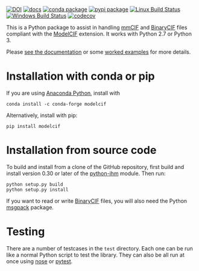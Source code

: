 [![DOI](https://zenodo.org/badge/DOI/10.5281/zenodo.5908678.svg)](https://doi.org/10.5281/zenodo.5908678)
[![docs](https://readthedocs.org/projects/python-modelcif/badge/)](https://python-modelcif.readthedocs.org/)
[![conda package](https://img.shields.io/conda/vn/conda-forge/modelcif.svg)](https://anaconda.org/conda-forge/modelcif)
[![pypi package](https://badge.fury.io/py/modelcif.svg)](https://badge.fury.io/py/modelcif)
[![Linux Build Status](https://github.com/ihmwg/python-modelcif/workflows/build/badge.svg)](https://github.com/ihmwg/python-modelcif/actions?query=workflow%3Abuild)
[![Windows Build Status](https://ci.appveyor.com/api/projects/status/5o28oe477ii8ur4h?svg=true)](https://ci.appveyor.com/project/benmwebb/python-modelcif)
[![codecov](https://codecov.io/gh/ihmwg/python-modelcif/branch/main/graph/badge.svg)](https://codecov.io/gh/ihmwg/python-modelcif)

This is a Python package to assist in handling [mmCIF](http://mmcif.wwpdb.org/)
and [BinaryCIF](https://github.com/dsehnal/BinaryCIF) files compliant with the
[ModelCIF](https://mmcif.wwpdb.org/dictionaries/mmcif_ma.dic/Index/)
extension. It works with Python 2.7 or Python 3.

Please [see the documentation](https://python-modelcif.readthedocs.org/) or some
[worked examples](https://github.com/ihmwg/python-modelcif/tree/main/examples)
for more details.

# Installation with conda or pip

If you are using [Anaconda Python](https://www.anaconda.com/), install with

```
conda install -c conda-forge modelcif
```

Alternatively, install with pip:

```
pip install modelcif
```

# Installation from source code

To build and install from a clone of the GitHub repository,
first build and install version 0.30 or later of the
[python-ihm](https://github.com/ihmwg/python-ihm) module. Then run:

```
python setup.py build
python setup.py install
```

If you want to read or write [BinaryCIF](https://github.com/dsehnal/BinaryCIF)
files, you will also need the
Python [msgpack](https://github.com/msgpack/msgpack-python) package.

# Testing

There are a number of testcases in the `test` directory. Each one can be run
like a normal Python script to test the library. They can also be all run at
once using [nose](https://nose.readthedocs.io/en/latest/)
or [pytest](https://docs.pytest.org/en/latest/).

